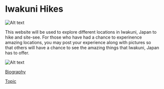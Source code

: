 # Iwakuni Hikes
![Alt text](https://media-cdn.tripadvisor.com/media/photo-s/13/c2/06/64/caption.jpg)


This website will be used to explore different locations in Iwakuni, Japan to hike and site-see. For those who have had a chance to experinence amazing locations, you may post your experience along with pictures so that others will have a chance to see the amazing things that Iwakuni, Japan has to offer. 


![Alt text](https://backroads-web.s3.amazonaws.com/images/trips/2018/slideshow/WJNI-japan-walking-hiking-tour-2.jpg)



[Biography](bio)

[Topic](topic)


